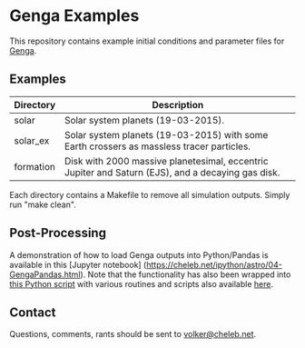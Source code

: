 # Genga Examples

This repository contains example initial conditions and parameter files for [Genga](https://bitbucket.org/sigrimm/genga/).

## Examples

| Directory | Description |
| --------- | ----------- |
| solar | Solar system planets (19-03-2015). |
| solar_ex | Solar system planets (19-03-2015) with some Earth crossers as massless tracer particles. |
| formation | Disk with 2000 massive planetesimal, eccentric Jupiter and Saturn (EJS), and a decaying gas disk. |

Each directory contains a Makefile to remove all simulation outputs. Simply run "make clean".

## Post-Processing

A demonstration of how to load Genga outputs into Python/Pandas is available in this [Jupyter notebook] (https://cheleb.net/ipython/astro/04-GengaPandas.html). Note that the functionality has also been wrapped into [this Python script](https://github.com/vhffm/G3/blob/master/Helpers/io_helpers.py) with various routines and scripts also available [here](https://github.com/vhffm/G3).

## Contact

Questions, comments, rants should be sent to [volker@cheleb.net](mailto:volker@cheleb.net).

